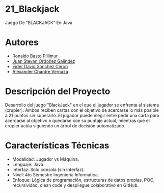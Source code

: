 # 21_Blackjack
Juego De "BLACKJACK" En Java
# Autores
- [Ronaldo Basto Pillimur](https://github.com/)
- [Juan Stevan Ordoñez Galindez](https://github.com/juanostevan)
- [Eider David Sanchez Ceron](https://github.com/Zandybro)
- [Alexander Chantre Vernaza](https://github.com/AlexanderChantre)

# Descripción del Proyecto
Desarrollo del juego "BlackJack" en el que el jugador se enfrenta al sistema (crupier).
Ambos reciben cartas con el objetivo de acercarse lo más posible a 21 puntos sin superarlo.
El jugador puede elegir entre pedir una carta para acercarse al objetivo o quedarse con su puntaje actual, 
mientras que el crupier actúa siguiendo un árbol de decisión automatizado.

# Características Técnicas
- Modalidad: Jugador vs Máquina.
- Lenguaje: Java.
- Interfaz: Solo consola (sin interfaz).
- Nivel: 4to Semestre Ingeniería Informática.
- Enfoque: Lógica de programación, estructuras de datos propias, POO, recursividad, clean code y despliegue colaborativo en GitHub.



